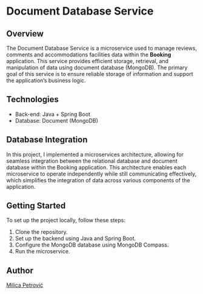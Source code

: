 # Document Database Service

## Overview

The Document Database Service is a microservice used to manage reviews, comments and accommodations facilities data within the **Booking** application. This service provides efficient storage, retrieval, and manipulation of data using document database (MongoDB). The primary goal of this service is to ensure reliable storage of information and support the application’s business logic.

## Technologies
- Back-end: Java + Spring Boot
- Database: Document (MongoDB)

## Database Integration

In this project, I implemented a microservices architecture, allowing for seamless integration between the relational database and document database within the Booking application. This architecture enables each microservice to operate independently while still communicating effectively, which simplifies the integration of data across various components of the application.

## Getting Started

To set up the project locally, follow these steps:

1. Clone the repository.
2. Set up the backend using Java and Spring Boot.
3. Configure the MongoDB database using MongoDB Compass.
4. Run the microservice.

## Author

[Milica Petrović](https://github.com/petrovicmilica)
